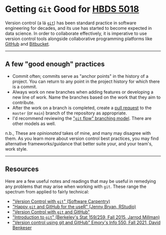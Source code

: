# Getting `Git` Good for [HBDS 5018](https://phs.weill.cornell.edu/graduate-education-clinical-training/course-catalog/data-science-i-r-and-python)

Version control (a lá [`git`](https://git-scm.com/)) has been standard practice
in software engineering for decades, and its use has started to become expected
in data science. In order to collaborate effectively, it is imperative to use
version control tools alongside collaborative programming platforms like
[GitHub](https://github.com) and [Bitbucket](https://bitbucket.org).

---

## A few "good enough" practices

* Commit often; commits serve as "anchor points" in the history of a project.
  You can return to any point in the project history for which there is
  a commit.
* Always work on new branches when adding features or developing a new line of
  work. Name the branches based on the work that they aim to contribute.
* After the work on a branch is completed, create a [pull
  request](https://help.github.com/articles/about-pull-requests/) to the
  `master` (or `main`) branch of the repository as appropriate.
* I'd recommend reviewing the ["`git` flow" branching
  model](http://nvie.com/posts/a-successful-git-branching-model/). There are
  other models as well.

n.b., These are _opinionated_ takes of mine, and many may disagree with them. As
you learn more about version control best practices, you may find alternative
frameworks/guidance that better suite your, and your team's, work style.

---

## Resources

Here are a few useful notes and readings that may be useful in remedying any
problems that may arise when working with `git`. These range the spectrum from
applied to fairly technical:

* ["Version Control with `git`" (Software
    Carpentry)](https://swcarpentry.github.io/git-novice/)
* ["Happy `git` and GitHub for the useR" (Jenny Bryan,
    RStudio)](http://happygitwithr.com/)
* ["Version Control with `git` and
    GitHub"](http://kbroman.org/Tools4RR/assets/lectures/04_git.pdf)
* ["Introduction to `git`" (Berkeley's Stat 159/259, Fall 2015, Jarrod
    Millman)](http://www.jarrodmillman.com/rcsds/standard/git-intro.html)
* ["Version control using git and
  GitHub" Emory's Info 550, Fall 2021, David
  Benkeser](https://benkeser.github.io/info550/lectures/)
